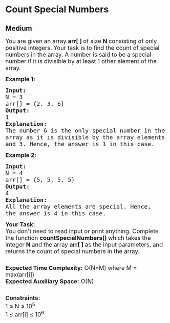 # Count Special Numbers
## Medium
<div class="problems_problem_content__Xm_eO"><p><span style="font-size:18px">You are given an array <strong>arr[ ]&nbsp;</strong>of size <strong>N&nbsp;</strong>consisting of only positive integers. Your task is to find the count&nbsp;of special numbers in the array. A number is said to be a special number&nbsp;if it is divisible by at least 1 other element of the array.</span></p>

<p><span style="font-size:18px"><strong>Example 1:</strong></span></p>

<pre><span style="font-size:18px"><strong>Input:</strong>
N = 3
arr[] = {2, 3, 6}
<strong>Output:</strong>
1
<strong>Explanation:</strong>
The number 6 is the only special number in the
array as it is divisible by the array elements 2 
and 3. Hence, the answer is 1 in this case.</span></pre>

<p><span style="font-size:18px"><strong>Example 2:</strong></span></p>

<pre><span style="font-size:18px"><strong>Input: </strong>
N = 4
arr[] = {5, 5, 5, 5}
<strong>Output:</strong>
4
<strong>Explanation: </strong>
All the array elements are special. Hence, 
the answer is 4 in this case.</span>
</pre>

<p><span style="font-size:18px"><strong>Your Task:</strong><br>
You don't need to read input or print anything.&nbsp;Complete the function <strong>count</strong><strong>SpecialNumbers() </strong>which takes the integer&nbsp;<strong>N&nbsp;</strong>and the array <strong>arr[ ]</strong> as the input parameters, and returns the count of special numbers in the array.&nbsp;</span></p>

<p><br>
<span style="font-size:18px"><strong>Expected Time Complexity:</strong>&nbsp;O(N*M) where M = max(arr[i])<br>
<strong>Expected Auxiliary Space:</strong>&nbsp;O(N)</span></p>

<p><br>
<span style="font-size:18px"><strong>Constraints:</strong><br>
1 ≤ N ≤ 10<sup>5&nbsp;</sup><br>
1 ≤ arr[i]&nbsp;≤ 10<sup>6</sup><sup>&nbsp;</sup></span></p>
</div>